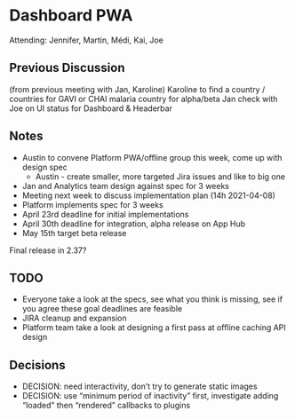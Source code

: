# Dashboard PWA

Attending: Jennifer, Martin, Médi, Kai, Joe

## Previous Discussion

(from previous meeting with Jan, Karoline)
Karoline to find a country / countries for GAVI or CHAI malaria country for alpha/beta 
Jan check with Joe on UI status for Dashboard & Headerbar

## Notes
- Austin to convene Platform PWA/offline group this week, come up with design spec
    - Austin - create smaller, more targeted Jira issues and like to big one
- Jan and Analytics team design against spec for 3 weeks
- Meeting next week to discuss implementation plan (14h 2021-04-08)
- Platform implements spec for 3 weeks
- April 23rd deadline for initial implementations
- April 30th deadline for integration, alpha release on App Hub
- May 15th target beta release

Final release in 2.37?

## TODO
- Everyone take a look at the specs, see what you think is missing, see if you agree these goal deadlines are feasible
- JIRA cleanup and expansion
- Platform team take a look at designing a first pass at offline caching API design

## Decisions
- DECISION: need interactivity, don’t try to generate static images
- DECISION: use “minimum period of inactivity” first, investigate adding “loaded” then “rendered” callbacks to plugins

